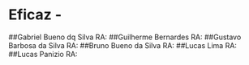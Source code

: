 # Eficaz - 
##Gabriel Bueno dq Silva RA:
##Guilherme Bernardes RA:
##Gustavo Barbosa da Silva RA:
##Bruno Bueno da Silva RA:
##Lucas Lima RA:
##Lucas Panizio RA:
